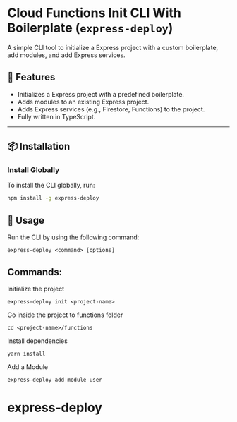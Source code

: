# Cloud Functions Init CLI With Boilerplate (`express-deploy`)

A simple CLI tool to initialize a Express project with a custom boilerplate, add modules, and add Express services.

## 🚀 Features

- Initializes a Express project with a predefined boilerplate.
- Adds modules to an existing Express project.
- Adds Express services (e.g., Firestore, Functions) to the project.
- Fully written in TypeScript.

---

## 📦 Installation

### **Install Globally**
To install the CLI globally, run:

```bash
npm install -g express-deploy
```

## 🔧 Usage
Run the CLI by using the following command:

```
express-deploy <command> [options]
```

## Commands:
Initialize the project

```
express-deploy init <project-name>
```

Go inside the project to functions folder

```
cd <project-name>/functions
```

Install dependencies

```
yarn install
```

Add a Module

```
express-deploy add module user
```



# express-deploy

